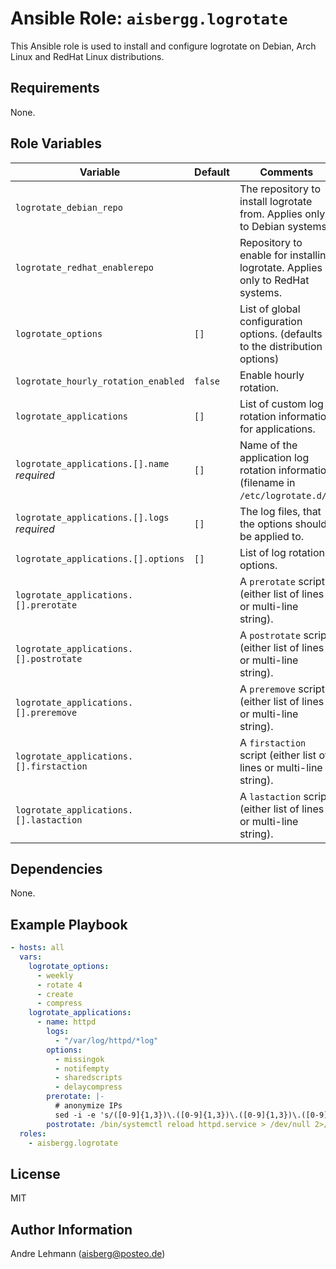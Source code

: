 # Ansible Role: `aisbergg.logrotate`

This Ansible role is used to install and configure logrotate on Debian, Arch Linux and RedHat Linux distributions.

## Requirements

None.

## Role Variables

| Variable |  Default | Comments |
|----------|----------|----------|
| `logrotate_debian_repo` |  | The repository to install logrotate from. Applies only to Debian systems. |
| `logrotate_redhat_enablerepo` |  | Repository to enable for installing logrotate. Applies only to RedHat systems. |
| `logrotate_options` | `[]` | List of global configuration options. (defaults to the distribution options) |
| `logrotate_hourly_rotation_enabled` | `false` | Enable hourly rotation. |
| `logrotate_applications` | `[]` | List of custom log rotation information for applications. |
| `logrotate_applications.[].name`</br>_required_ | `[]` | Name of the application log rotation information (filename in `/etc/logrotate.d/`). |
| `logrotate_applications.[].logs`</br>_required_ | `[]` | The log files, that the options should be applied to. |
| `logrotate_applications.[].options` | `[]` | List of log rotation options. |
| `logrotate_applications.[].prerotate` |  | A `prerotate` script (either list of lines or multi-line string). |
| `logrotate_applications.[].postrotate` |  | A `postrotate` script (either list of lines or multi-line string). |
| `logrotate_applications.[].preremove` |  | A `preremove` script (either list of lines or multi-line string). |
| `logrotate_applications.[].firstaction` |  | A `firstaction` script (either list of lines or multi-line string). |
| `logrotate_applications.[].lastaction` |  | A `lastaction` script (either list of lines or multi-line string). |

## Dependencies

None.

## Example Playbook

```yaml
- hosts: all
  vars:
    logrotate_options:
      - weekly
      - rotate 4
      - create
      - compress
    logrotate_applications:
      - name: httpd
        logs: 
          - "/var/log/httpd/*log"
        options:
          - missingok
          - notifempty
          - sharedscripts
          - delaycompress
        prerotate: |-
          # anonymize IPs
          sed -i -e 's/([0-9]{1,3})\.([0-9]{1,3})\.([0-9]{1,3})\.([0-9]{1,3})/\1.\2.XXX.XXX' $1 || true
        postrotate: /bin/systemctl reload httpd.service > /dev/null 2>/dev/null || true
  roles:
    - aisbergg.logrotate
```

## License

MIT

## Author Information

Andre Lehmann (aisberg@posteo.de)
